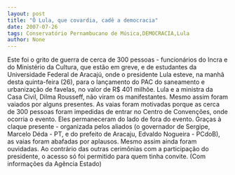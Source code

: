 ```yaml
---
layout: post
title: "Ô Lula, que covardia, cadê a democracia"
date: 2007-07-26
tags: Conservatório Pernambucano de Música,DEMOCRACIA,Lula
author: None
---
```

Este foi o grito de guerra de cerca de 300 pessoas - funcion&aacute;rios do Incra e do Minist&eacute;rio da Cultura, que est&atilde;o em greve, e de estudantes da Universidade Federal de Aracaj&uacute;, onde o presidente Lula esteve, na manh&atilde; desta quinta-feira (26), para o lan&ccedil;amento do PAC do saneamento e urbaniza&ccedil;&atilde;o de favelas, no valor de R$ 401 milh&otilde;e. 
Lula e a ministra da Casa Civil, Dilma Rousseff, n&atilde;o viram os manifestantes. Mesmo assim foram vaiados por alguns presentes. 
As vaias foram motivadas porque as cerca de 300 pessoas foram impedidas de entrar no Centro de Conven&ccedil;&otilde;es, onde ocorria o evento. Eles permaneceram do lado de fora do evento.
Gra&ccedil;as &agrave; claque presente - organizada pelos aliados (o governador de Sergipe, Marcelo D&eacute;da - PT, e do prefeito de Aracaju, Edvaldo Nogueira - PCdoB), as vaias foram abafadas por aplausos. Mesmo assim ainda foram ouvidadas.
Ao contr&aacute;rio das outras cerim&ocirc;nias com a participa&ccedil;&atilde;o do presidente, o acesso s&oacute; foi permitido para quem tinha convite. 
(Com informa&ccedil;&otilde;es da Ag&ecirc;ncia Estado) 
